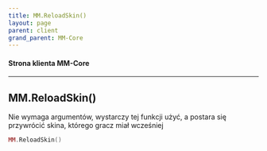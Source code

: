 ```yaml
---
title: MM.ReloadSkin()
layout: page
parent: client
grand_parent: MM-Core
---
```

#### Strona klienta MM-Core
----


## MM.ReloadSkin()
Nie wymaga argumentów, wystarczy tej funkcji użyć, a postara się przywrócić skina, którego gracz miał wcześniej

```lua
MM.ReloadSkin()
```
